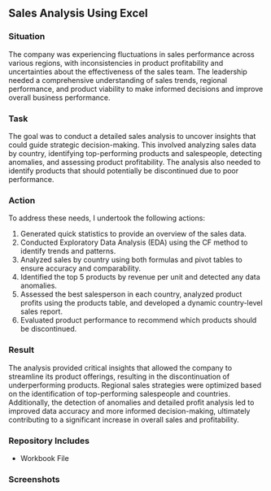 
##  Sales Analysis Using Excel

### Situation
The company was experiencing fluctuations in sales performance across various regions, with inconsistencies in product profitability and uncertainties about the effectiveness of the sales team. The leadership needed a comprehensive understanding of sales trends, regional performance, and product viability to make informed decisions and improve overall business performance.

### Task
The goal was to conduct a detailed sales analysis to uncover insights that could guide strategic decision-making. This involved analyzing sales data by country, identifying top-performing products and salespeople, detecting anomalies, and assessing product profitability. The analysis also needed to identify products that should potentially be discontinued due to poor performance.

### Action
To address these needs, I undertook the following actions:
1. Generated quick statistics to provide an overview of the sales data.
2. Conducted Exploratory Data Analysis (EDA) using the CF method to identify trends and patterns.
3. Analyzed sales by country using both formulas and pivot tables to ensure accuracy and comparability.
4. Identified the top 5 products by revenue per unit and detected any data anomalies.
5. Assessed the best salesperson in each country, analyzed product profits using the products table, and developed a dynamic country-level sales report.
6. Evaluated product performance to recommend which products should be discontinued.

### Result
The analysis provided critical insights that allowed the company to streamline its product offerings, resulting in the discontinuation of underperforming products. Regional sales strategies were optimized based on the identification of top-performing salespeople and countries. Additionally, the detection of anomalies and detailed profit analysis led to improved data accuracy and more informed decision-making, ultimately contributing to a significant increase in overall sales and profitability.

### Repository Includes
- Workbook File

### Screenshots


